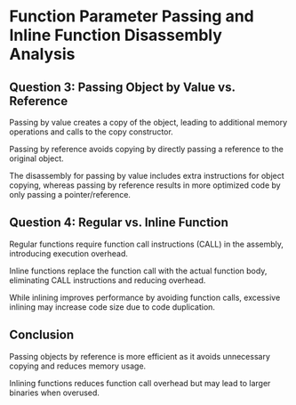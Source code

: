 # Function Parameter Passing and Inline Function Disassembly Analysis

## Question 3: Passing Object by Value vs. Reference

Passing by value creates a copy of the object, leading to additional memory operations and calls to the copy constructor.

Passing by reference avoids copying by directly passing a reference to the original object.

The disassembly for passing by value includes extra instructions for object copying, whereas passing by reference results in more optimized code by only passing a pointer/reference.

##  Question 4: Regular vs. Inline Function

Regular functions require function call instructions (CALL) in the assembly, introducing execution overhead.

Inline functions replace the function call with the actual function body, eliminating CALL instructions and reducing overhead.

While inlining improves performance by avoiding function calls, excessive inlining may increase code size due to code duplication.

## Conclusion

Passing objects by reference is more efficient as it avoids unnecessary copying and reduces memory usage.

Inlining functions reduces function call overhead but may lead to larger binaries when overused.
